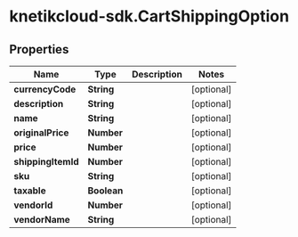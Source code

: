 # knetikcloud-sdk.CartShippingOption

## Properties
Name | Type | Description | Notes
------------ | ------------- | ------------- | -------------
**currencyCode** | **String** |  | [optional] 
**description** | **String** |  | [optional] 
**name** | **String** |  | [optional] 
**originalPrice** | **Number** |  | [optional] 
**price** | **Number** |  | [optional] 
**shippingItemId** | **Number** |  | [optional] 
**sku** | **String** |  | [optional] 
**taxable** | **Boolean** |  | [optional] 
**vendorId** | **Number** |  | [optional] 
**vendorName** | **String** |  | [optional] 


